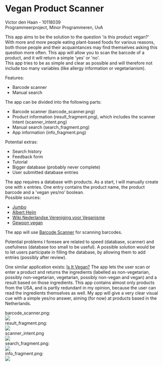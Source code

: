 # Vegan Product Scanner
Victor den Haan - 10118039  
Programmeerproject, Minor Programmeren, UvA  

This app aims to be the solution to the question 'is this product vegan?'  
With more and more people eating plant-based foods for various reasons, both those people and their acquaintances may find themselves asking this question more often. This app will allow you to scan the barcode of a product, and it will return a simple 'yes' or 'no'.  
This app tries to be as simple and clear as possible and will therefore not include too many variables (like allergy information or vegetarianism).

Features:
- Barcode scanner
- Manual search

The app can be divided into the following parts:
- Barcode scanner (barcode_scanner.png)
- Product information (result_fragment.png), which includes the scanner Intent (scanner_intent.png)
- Manual search (search_fragment.png)
- App information (info_fragment.png)  

Potential extras:
- Search history
- Feedback form
- Tutorial
- Bigger database (probably never complete)
- User submitted database entries

The app requires a database with products. As a start, I will manually create one with x entries. One entry contains the product name, the product barcode and a 'vegan yes/no' boolean.  
Possible sources:
- [Jumbo](https://www.jumbo.com/)
- [Albert Heijn](https://www.ah.nl/)
- [Wiki Nederlandse Vereniging voor Veganisme](https://wiki.veganisme.org/)
- [Gewoon vegan](https://gewoonvegan.nl/)  

The app will use [Barcode Scanner](https://github.com/zxing/zxing) for scanning barcodes.

Potential problems I foresee are related to speed (database, scanner) and usefulness (database too small to be useful). A possible solution would be to let users participate in filling the database, by allowing them to add entries (possibly after review).

One similar application exists: [Is It Vegan?](https://play.google.com/store/apps/details?id=net.isitvegan.androidfree) The app lets the user scan or enter a product and returns the ingredients (labelled as non-vegetarian, possibly non-vegetarian, vegetarian, possibly non-vegan and vegan) and a result based on those ingredients. This app contains almost only products from the USA, and is partly redundant in my opinion, because the user can read the ingredients themselves as well. My app will give a very clear visual cue with a simple yes/no answer, aiming (for now) at products based in the Netherlands.

barcode_scanner.png:  
![](doc/barcode_scanner.png)  
result_fragment.png:  
![](doc/result_fragment.png)  
scanner_intent.png  
![](doc/scanner_intent.png)  
search_fragment.png:  
![](doc/search_fragment.png)  
info_fragment.png:  
![](doc/info_fragment.png)